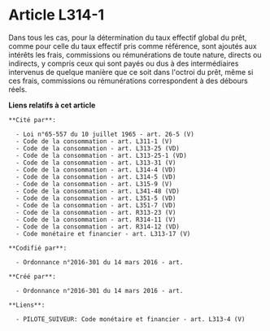 # Article L314-1

Dans tous les cas, pour la détermination du taux effectif global du prêt, comme pour celle du taux effectif pris comme
référence, sont ajoutés aux intérêts les frais, commissions ou rémunérations de toute nature, directs ou indirects, y compris
ceux qui sont payés ou dus à des intermédiaires intervenus de quelque manière que ce soit dans l'octroi du prêt, même si ces
frais, commissions ou rémunérations correspondent à des débours réels.

**Liens relatifs à cet article**

	**Cité par**:

	  - Loi n°65-557 du 10 juillet 1965 - art. 26-5 (V)
	  - Code de la consommation - art. L311-1 (V)
	  - Code de la consommation - art. L313-25 (VD)
	  - Code de la consommation - art. L313-25-1 (VD)
	  - Code de la consommation - art. L313-31 (V)
	  - Code de la consommation - art. L314-4 (VD)
	  - Code de la consommation - art. L314-5 (VD)
	  - Code de la consommation - art. L315-9 (V)
	  - Code de la consommation - art. L341-48 (VD)
	  - Code de la consommation - art. L351-5 (VD)
	  - Code de la consommation - art. L351-7 (VD)
	  - Code de la consommation - art. R313-23 (V)
	  - Code de la consommation - art. R314-11 (V)
	  - Code de la consommation - art. R314-12 (VD)
	  - Code monétaire et financier - art. L313-17 (V)

	**Codifié par**:

	  - Ordonnance n°2016-301 du 14 mars 2016 - art.

	**Créé par**:

	  - Ordonnance n°2016-301 du 14 mars 2016 - art.

	**Liens**:

	  - PILOTE_SUIVEUR: Code monétaire et financier - art. L313-4 (V)
